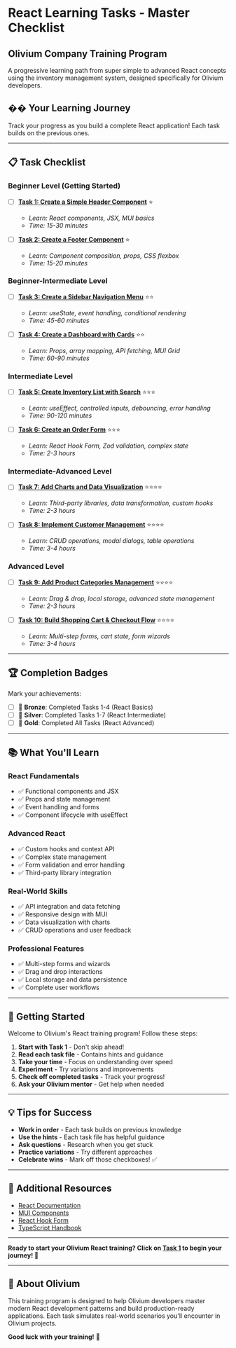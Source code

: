 # React Learning Tasks - Master Checklist
## Olivium Company Training Program

A progressive learning path from super simple to advanced React concepts using the inventory management system, designed specifically for Olivium developers.

## �� **Your Learning Journey**

Track your progress as you build a complete React application! Each task builds on the previous ones.

---

## 📋 **Task Checklist**

### **Beginner Level (Getting Started)**

- [ ] **[Task 1: Create a Simple Header Component](./task-01-header.md)** ⭐
  - *Learn: React components, JSX, MUI basics*
  - *Time: 15-30 minutes*

- [ ] **[Task 2: Create a Footer Component](./task-02-footer.md)** ⭐  
  - *Learn: Component composition, props, CSS flexbox*
  - *Time: 15-20 minutes*

### **Beginner-Intermediate Level**

- [ ] **[Task 3: Create a Sidebar Navigation Menu](./task-03-sidebar.md)** ⭐⭐
  - *Learn: useState, event handling, conditional rendering*
  - *Time: 45-60 minutes*

- [ ] **[Task 4: Create a Dashboard with Cards](./task-04-dashboard.md)** ⭐⭐
  - *Learn: Props, array mapping, API fetching, MUI Grid*
  - *Time: 60-90 minutes*

### **Intermediate Level**

- [ ] **[Task 5: Create Inventory List with Search](./task-05-inventory-search.md)** ⭐⭐⭐
  - *Learn: useEffect, controlled inputs, debouncing, error handling*
  - *Time: 90-120 minutes*

- [ ] **[Task 6: Create an Order Form](./task-06-order-form.md)** ⭐⭐⭐
  - *Learn: React Hook Form, Zod validation, complex state*
  - *Time: 2-3 hours*

### **Intermediate-Advanced Level**

- [ ] **[Task 7: Add Charts and Data Visualization](./task-07-charts.md)** ⭐⭐⭐⭐
  - *Learn: Third-party libraries, data transformation, custom hooks*
  - *Time: 2-3 hours*

- [ ] **[Task 8: Implement Customer Management](./task-08-customer-management.md)** ⭐⭐⭐⭐
  - *Learn: CRUD operations, modal dialogs, table operations*
  - *Time: 3-4 hours*

### **Advanced Level**

- [ ] **[Task 9: Add Product Categories Management](./task-09-categories.md)** ⭐⭐⭐⭐
  - *Learn: Drag & drop, local storage, advanced state management*
  - *Time: 2-3 hours*

- [ ] **[Task 10: Build Shopping Cart & Checkout Flow](./task-10-shopping-cart.md)** ⭐⭐⭐⭐
  - *Learn: Multi-step forms, cart state, form wizards*
  - *Time: 3-4 hours*

---

## 🏆 **Completion Badges**

Mark your achievements:

- [ ] 🥉 **Bronze**: Completed Tasks 1-4 (React Basics)
- [ ] 🥈 **Silver**: Completed Tasks 1-7 (React Intermediate) 
- [ ] 🥇 **Gold**: Completed All Tasks (React Advanced)

---

## 📚 **What You'll Learn**

### **React Fundamentals**
- ✅ Functional components and JSX
- ✅ Props and state management
- ✅ Event handling and forms
- ✅ Component lifecycle with useEffect

### **Advanced React**
- ✅ Custom hooks and context API
- ✅ Complex state management
- ✅ Form validation and error handling
- ✅ Third-party library integration

### **Real-World Skills**
- ✅ API integration and data fetching
- ✅ Responsive design with MUI
- ✅ Data visualization with charts
- ✅ CRUD operations and user feedback

### **Professional Features**
- ✅ Multi-step forms and wizards
- ✅ Drag and drop interactions
- ✅ Local storage and data persistence
- ✅ Complete user workflows

---

## 🚀 **Getting Started**

Welcome to Olivium's React training program! Follow these steps:

1. **Start with Task 1** - Don't skip ahead!
2. **Read each task file** - Contains hints and guidance
3. **Take your time** - Focus on understanding over speed
4. **Experiment** - Try variations and improvements
5. **Check off completed tasks** - Track your progress!
6. **Ask your Olivium mentor** - Get help when needed

---

## 💡 **Tips for Success**

- **Work in order** - Each task builds on previous knowledge
- **Use the hints** - Each task file has helpful guidance
- **Ask questions** - Research when you get stuck
- **Practice variations** - Try different approaches
- **Celebrate wins** - Mark off those checkboxes! ✅

---

## 📖 **Additional Resources**

- [React Documentation](https://react.dev/)
- [MUI Components](https://mui.com/components/)
- [React Hook Form](https://react-hook-form.com/)
- [TypeScript Handbook](https://www.typescriptlang.org/docs/)

---

**Ready to start your Olivium React training? Click on [Task 1](./task-01-header.md) to begin your journey! 🎉**

---

## 🏢 **About Olivium**

This training program is designed to help Olivium developers master modern React development patterns and build production-ready applications. Each task simulates real-world scenarios you'll encounter in Olivium projects.

**Good luck with your training!** 🚀
